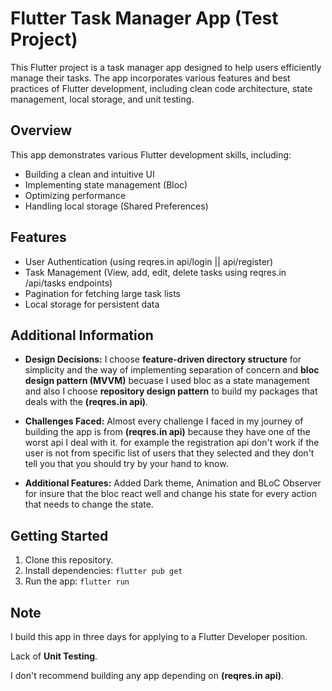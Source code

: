 # Flutter Task Manager App (Test Project)

This Flutter project is a task manager app designed to help users efficiently manage their tasks.
The app incorporates various features and best practices of Flutter development,
including clean code architecture, state management, local storage, and unit testing.

## Overview

This app demonstrates various Flutter development skills, including:

* Building a clean and intuitive UI
* Implementing state management (Bloc)
* Optimizing performance
* Handling local storage (Shared Preferences)

## Features

* User Authentication (using reqres.in api/login || api/register) 
* Task Management (View, add, edit, delete tasks using reqres.in /api/tasks endpoints)
* Pagination for fetching large task lists
* Local storage for persistent data

## Additional Information

* **Design Decisions:** I choose **feature-driven directory structure** for simplicity and the way of implementing
  separation of concern and **bloc design pattern (MVVM)** becuase I used bloc as a state management
  and also I choose **repository design pattern** to build my packages that deals with the **(reqres.in api)**.

* **Challenges Faced:** Almost every challenge I faced in my journey of building the app is from **(reqres.in api)**
  because they have one of the worst api I deal with it.
  for example the registration api don't work if the user is not from specific list of users that they selected
  and they don't tell you that you should try by your hand to know.
  
* **Additional Features:** Added Dark theme, Animation and BLoC Observer for insure that the bloc react well
  and change his state for every action that needs to change the state.

## Getting Started

1. Clone this repository.
2. Install dependencies: `flutter pub get`
3. Run the app: `flutter run`

## Note

I build this app in three days for applying to a Flutter Developer position.

Lack of **Unit Testing**.

I don't recommend building any app depending on **(reqres.in api)**.

